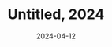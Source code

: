 ---
layout: post
title: "Untitled, 2024"
date: 2024-04-12
categories: art
feature_image: /assets/images/art01-blog.jpg
---